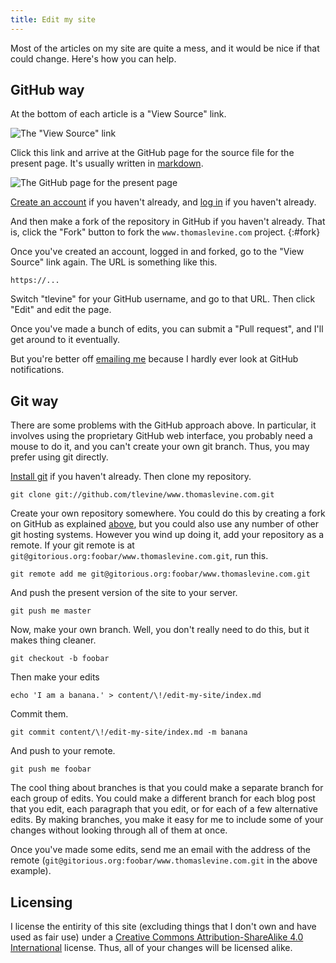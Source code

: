 ```yaml
---
title: Edit my site
---
```

Most of the articles on my site are quite a mess, and it would be nice if
that could change. Here's how you can help.

## GitHub way
At the bottom of each article is a "View Source" link.

![The "View Source" link]()

Click this link and arrive at the GitHub page for the source file for the
present page. It's usually written in [markdown]().

![The GitHub page for the present page]()

[Create an account]() if you haven't already, and
[log in]() if you haven't already.

And then make a fork of the repository in GitHub if you haven't already.
That is, click the "Fork" button to fork the `www.thomaslevine.com` project.
{:#fork}

Once you've created an account, logged in and forked, go to the "View Source"
link again. The URL is something like this.

    https://...

Switch "tlevine" for your GitHub username, and go to that URL. Then click
"Edit" and edit the page.

Once you've made a bunch of edits, you can submit a "Pull request", and
I'll get around to it eventually.

But you're better off <a href="mailto:_@thomaslevine.com">emailing me</a>
because I hardly ever look at GitHub notifications.

## Git way
There are some problems with the GitHub approach above. In particular,
it involves using the proprietary GitHub web interface, you probably
need a mouse to do it, and you can't create your own git branch. Thus,
you may prefer using git directly.

[Install git]() if you haven't already.
Then clone my repository.

    git clone git://github.com/tlevine/www.thomaslevine.com.git

Create your own repository somewhere. You could do this by creating
a fork on GitHub as explained [above](#fork), but you could also use
any number of other git hosting systems. However you wind up doing
it, add your repository as a remote. If your git remote is at
`git@gitorious.org:foobar/www.thomaslevine.com.git`, run this.

    git remote add me git@gitorious.org:foobar/www.thomaslevine.com.git

And push the present version of the site to your server.

    git push me master

Now, make your own branch. Well, you don't really need to do this,
but it makes thing cleaner.

    git checkout -b foobar

Then make your edits

    echo 'I am a banana.' > content/\!/edit-my-site/index.md

Commit them.

    git commit content/\!/edit-my-site/index.md -m banana

And push to your remote.

    git push me foobar

The cool thing about branches is that you could make a separate
branch for each group of edits. You could make a different branch
for each blog post that you edit, each paragraph that you edit,
or for each of a few alternative edits. By making branches, you
make it easy for me to include some of your changes without looking
through all of them at once.

Once you've made some edits, send me an email with the address of
the remote (`git@gitorious.org:foobar/www.thomaslevine.com.git`
in the above example).

## Licensing
I license the entirity of this site (excluding things that I don't
own and have used as fair use) under a
[Creative Commons Attribution-ShareAlike 4.0 International](http://creativecommons.org/licenses/by-sa/4.0/deed.en_US) license.
Thus, all of your changes will be licensed alike.
